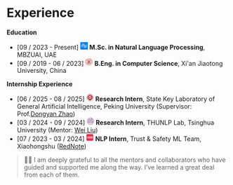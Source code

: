 <span class='anchor' id='experience'></span>

# Experience

**Education**

- \[09 / 2023  -  Present\] <img src='/files/mbzuai_logo.jpeg' style='width: 1.2em;'> **M.Sc. in Natural Language Processing**, MBZUAI, UAE
- \[09 / 2019 - 06 / 2023\] <img src='/files/xjtu_logo.jpg' style='width: 1.2em;'> **B.Eng. in Computer Science**, Xi'an Jiaotong University, China

**Internship Experience**

- \[06 / 2025 - 08 / 2025\] <img src='/files/pku_logo.png' style='width: 1.2em;'> **Research Intern**, State Key Laboratory of General Artificial Intelligence, Peking University (Supervisor: Prof.[Dongyan Zhao](https://scholar.google.com/citations?user=lhR8-68AAAAJ))
- \[03 / 2024 - 09 / 2024\] <img src='/files/tsinghua_logo.png' style='width: 1.2em;'> **Research Intern**, THUNLP Lab, Tsinghua University (Mentor: [Wei Liu](https://thinkwee.top/about/))
- \[07 / 2023 - 03 / 2024\] <img src='/files/rednote_logo.png' style='width: 1.2em;'> **NLP Intern**, Trust & Safety ML Team, Xiaohongshu ([RedNote](https://www.xiaohongshu.com/explore))

> 🫶🏻 I am deeply grateful to all the mentors and collaborators who have guided and supported me along the way. I’ve learned a great deal from each of them.

